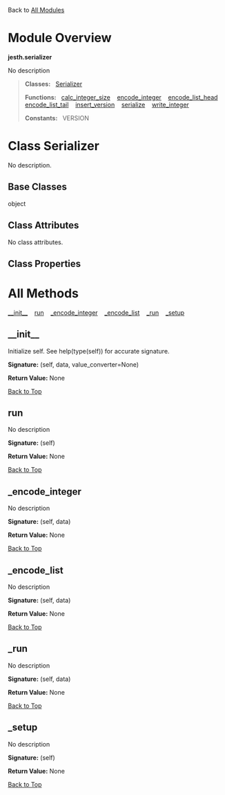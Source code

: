 Back to [All Modules](https://github.com/pyrustic/jesth/blob/master/docs/modules/README.md#readme)

# Module Overview

**jesth.serializer**
 
No description

> **Classes:** &nbsp; [Serializer](https://github.com/pyrustic/jesth/blob/master/docs/modules/content/jesth.serializer/content/classes/Serializer.md#class-serializer)
>
> **Functions:** &nbsp; [calc\_integer\_size](https://github.com/pyrustic/jesth/blob/master/docs/modules/content/jesth.serializer/content/functions.md#calc_integer_size) &nbsp;&nbsp; [encode\_integer](https://github.com/pyrustic/jesth/blob/master/docs/modules/content/jesth.serializer/content/functions.md#encode_integer) &nbsp;&nbsp; [encode\_list\_head](https://github.com/pyrustic/jesth/blob/master/docs/modules/content/jesth.serializer/content/functions.md#encode_list_head) &nbsp;&nbsp; [encode\_list\_tail](https://github.com/pyrustic/jesth/blob/master/docs/modules/content/jesth.serializer/content/functions.md#encode_list_tail) &nbsp;&nbsp; [insert\_version](https://github.com/pyrustic/jesth/blob/master/docs/modules/content/jesth.serializer/content/functions.md#insert_version) &nbsp;&nbsp; [serialize](https://github.com/pyrustic/jesth/blob/master/docs/modules/content/jesth.serializer/content/functions.md#serialize) &nbsp;&nbsp; [write\_integer](https://github.com/pyrustic/jesth/blob/master/docs/modules/content/jesth.serializer/content/functions.md#write_integer)
>
> **Constants:** &nbsp; VERSION

# Class Serializer
No description.

## Base Classes
object

## Class Attributes
No class attributes.

## Class Properties


# All Methods
[\_\_init\_\_](#__init__) &nbsp;&nbsp; [run](#run) &nbsp;&nbsp; [\_encode\_integer](#_encode_integer) &nbsp;&nbsp; [\_encode\_list](#_encode_list) &nbsp;&nbsp; [\_run](#_run) &nbsp;&nbsp; [\_setup](#_setup)

## \_\_init\_\_
Initialize self.  See help(type(self)) for accurate signature.



**Signature:** (self, data, value\_converter=None)





**Return Value:** None

[Back to Top](#module-overview)


## run
No description



**Signature:** (self)





**Return Value:** None

[Back to Top](#module-overview)


## \_encode\_integer
No description



**Signature:** (self, data)





**Return Value:** None

[Back to Top](#module-overview)


## \_encode\_list
No description



**Signature:** (self, data)





**Return Value:** None

[Back to Top](#module-overview)


## \_run
No description



**Signature:** (self, data)





**Return Value:** None

[Back to Top](#module-overview)


## \_setup
No description



**Signature:** (self)





**Return Value:** None

[Back to Top](#module-overview)



